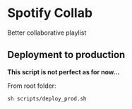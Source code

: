 # Spotify Collab

Better collaborative playlist

## Deployment to production

**This script is not perfect as for now...**

From root folder:

```
sh scripts/deploy_prod.sh
```